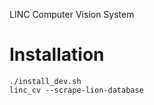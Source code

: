 LINC Computer Vision System

# Installation

    ./install_dev.sh
    linc_cv --scrape-lion-database
